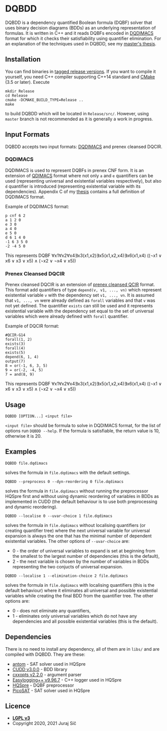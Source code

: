 # DQBDD

DQBDD is a dependency quantified Boolean formula (DQBF) solver that uses binary decision diagrams (BDDs) as an underlying representation of formulas. It is written in C++ and it reads DQBFs encoded in [DQDIMACS](https://doi.org/10.29007/1s5k) format for which it checks their satisfiability using quantifier elimination. For an explanation of the techniques used in DQBDD, see my [master's thesis](https://is.muni.cz/th/prexv/).

## Installation

You can find binaries in [tagged release versions](https://github.com/jurajsic/DQBDD/releases). If you want to compile it yourself, you need C++ compiler supporting C++14 standard and [CMake](https://cmake.org/) (3.5 or later). Execute 
```
mkdir Release
cd Release
cmake -DCMAKE_BUILD_TYPE=Release ..
make
```
to build DQBDD which will be located in `Release/src/`. However, using `master` branch is not recommended as it is generally a work in progress.

## Input Formats

DQBDD accepts two input formats: [DQDIMACS](https://doi.org/10.29007/1s5k) and prenex cleansed DQCIR.

### DQDIMACS

DQDIMACS is used to represent DQBFs in prenex CNF form. It is an extension of [QDIMACS](http://www.qbflib.org/qdimacs.html) format where not only `a` and `e` quantifiers can be used (representing universal and existential variables respectively), but also `d` quantifier is introduced (representing existential variable with its dependencies). Appendix C of my [thesis](https://is.muni.cz/th/prexv/) contains a full definition of DQDIMACS format.

Example of DQDIMACS format:
```
p cnf 6 2
a 1 2 0
e 3 0
a 4 0
e 5 0
d 6 1 4 0
-1 6 3 5 0
-2 -4 5 0
```
This represents DQBF ∀x1∀x2∀x4∃x3(x1,x2)∃x5(x1,x2,x4)∃x6(x1,x4) ((¬x1 ∨ x6 ∨ x3 ∨ x5) ∧ (¬x2 ∨ ¬x4 ∨ x5))

### Prenex Cleansed DQCIR

Prenex cleansed DQCIR is an extension of [prenex cleansed QCIR](http://www.qbflib.org/qcir.pdf) format. This format add quantifiers of type `depend(v, v1, ..., vn)` which represent existential variable `v` with the dependency set `v1, ..., vn`. It is assumed that `v1, ..., vn` were already defined as `forall` variables and that `v` was not yet defined. The quantifier `exists` can still be used and it represents existential variable with the dependency set equal to the set of universal variables which were already defined with `forall` quantifier.

Example of DQCIR format:
```
#QCIR-G14 
forall(1, 2)
exists(3)
forall(4)
exists(5)
depend(6, 1, 4)
output(7)
8 = or(-1, 6, 3, 5)
9 = or(-2, -4, 5)
7 = and(8, 9)
```
This represents DQBF ∀x1∀x2∀x4∃x3(x1,x2)∃x5(x1,x2,x4)∃x6(x1,x4) ((¬x1 ∨ x6 ∨ x3 ∨ x5) ∧ (¬x2 ∨ ¬x4 ∨ x5))

## Usage

    DQBDD [OPTION...] <input file>

`<input file>` should be formula to solve in DQDIMACS format, for the list of options run `DQBDD --help`. If the formula is satisfiable, the return value is 10, otherwise it is 20.

## Examples

```
DQBDD file.dqdimacs
```
solves the formula in `file.dqdimacs` with the default settings.

```
DQBDD --preprocess 0 --dyn-reordering 0 file.dqdimacs
```
solves the formula in `file.dqdimacs` without running the preprocessor HQSpre first and without using dynamic reordering of variables in BDDs as implemented in CUDD (the default behaviour is to use both preprocessing and dynamic reordering).

```
DQBDD --localise 0 --uvar-choice 1 file.dqdimacs
```
solves the formula in `file.dqdimacs` without localising quantifiers (or creating quantifier tree) where the next universal variable for universal expansion is always the one that has the minimal number of dependent existential variables. The other options of `--uvar-choice` are:
- 0 - the order of universal variables to expand is set at beginning from the smallest to the largest number of dependencies (this is the default),
- 2 - the next variable is chosen by the number of variables in BDDs representing the two conjucts of universal expansion.

```
DQBDD --localise 1 --elimination-choice 2 file.dqdimacs
```
solves the formula in `file.dqdimacs` with localising quantifiers (this is the default behaviour) where it eliminates all universal and possible existential variables while creating the final BDD from the quantifier tree. The other options are:
- 0 - does not eliminate any quantifiers,
- 1 - eliminates only universal variables which do not have any dependencies and all possible existential variables (this is the default).

## Dependencies
There is no need to install any dependency, all of them are in `libs/` and are compiled with DQBDD. They are these:
- [antom](https://projects.informatik.uni-freiburg.de/projects/antom) - SAT solver used in HQSpre
- [CUDD v3.0.0](https://github.com/ivmai/cudd) - BDD library
- [cxxopts v2.2.0](https://github.com/jarro2783/cxxopts) - argument parser
- [Easylogging++ v9.96.7](https://github.com/zuhd-org/easyloggingpp) - C++ logger used in HQSpre
- [HQSpre](https://abs.informatik.uni-freiburg.de/src/projects_view.php?projectID=21) - DQBF preprocessor
- [PicoSAT](http://fmv.jku.at/picosat/) - SAT solver used in HQSpre

## Licence

- **[LGPL v3](https://www.gnu.org/licenses/lgpl-3.0.en.html)**
- Copyright 2020, 2021 Juraj Síč
